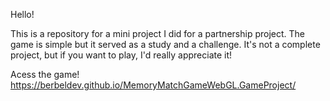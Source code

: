 Hello!

This is a repository for a mini project I did for a partnership project. The game is simple but it served as a study and a challenge. It's not a complete project, but if you want to play, I'd really appreciate it!

Acess the game! https://berbeldev.github.io/MemoryMatchGameWebGL.GameProject/
